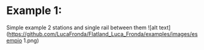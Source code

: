 # Example 1:
Simple example 2 stations and single rail between them
![alt text](https://github.com/LucaFronda/Flatland_Luca_Fronda/examples/images/esempio 1.png)
